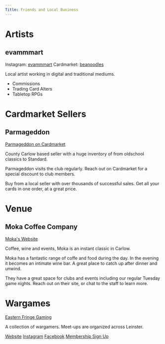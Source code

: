 ```yaml
---
Title: Friends and Local Business
---
```


# Artists

## evammmart

Instagram: [evammmart](https://www.instagram.com/p/DM2WovRoo3u/?igsh=bGF3OXEyc3JpZXY0)
Cardmarket: [beanoodles](https://www.cardmarket.com/en/Magic/Users/beanoodles)

Local artist working in digital and traditional mediums.
- Commissions
- Trading Card Alters
- Tabletop RPGs

# Cardmarket Sellers

## Parmageddon

[Parmageddon on Cardmarket](https://www.cardmarket.com/en/Magic/Users/Parmageddon)

County Carlow based seller with a huge inventory of from oldschool classics to Standard. 

Parmageddon visits the club regularly. Reach out on Cardmarket for a special discount to club members. 

Buy from a local seller with over thousands of successful sales. Get all your cards in one order, at a great price. 

# Venue

## Moka Coffee Company

[Moka's Website](https://www.mokacoffeecompany.com/)

Coffee, wine and events, Moka is an instant classic in Carlow. 

Moka has a fantastic range of coffe and food during the day. In the evening it becomes an intimate wine bar. A great place to catch up after dinner and unwind. 

They have a great space for clubs and events including our regular Tuesday game nights. Reach out on their site, or chat to the staff to learn more.

# Wargames

[Eastern Fringe Gaming](https://easternfringegaming.ie/)

A collection of wargamers. Meet-ups are organized across Leinster.

[Website](https://easternfringegaming.ie/)
[Instagram](https://www.instagram.com/easternfringegamingclub?igsh=MTlvbTRqdzhhczgxbQ==)
[Facebook](https://www.facebook.com/profile.php?id=61573128539223)
[Membership Sign Up](https://docs.google.com/forms/d/e/1FAIpQLSfkl90ZhXaGYDrebCuxytmI37hK5zKc3aiDaAlRIrPgFGJkGg/viewform)


